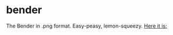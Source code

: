 # bender 
The Bender in .png format.
Easy-peasy, lemon-squeezy.
[Here it is: ](https://github.com/bbauska/bender-with-style/blob/master/bender.png)

